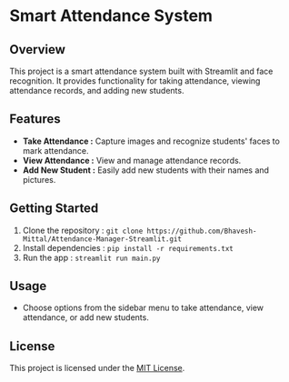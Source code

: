 # Smart Attendance System

## Overview
This project is a smart attendance system built with Streamlit and face recognition. It provides functionality for taking attendance, viewing attendance records, and adding new students.

## Features
- **Take Attendance :** Capture images and recognize students' faces to mark attendance.
- **View Attendance :** View and manage attendance records.
- **Add New Student :** Easily add new students with their names and pictures.

## Getting Started
1. Clone the repository : `git clone https://github.com/Bhavesh-Mittal/Attendance-Manager-Streamlit.git`
2. Install dependencies : `pip install -r requirements.txt`
3. Run the app : `streamlit run main.py`

## Usage
- Choose options from the sidebar menu to take attendance, view attendance, or add new students.

## License
This project is licensed under the [MIT License](LICENSE).

